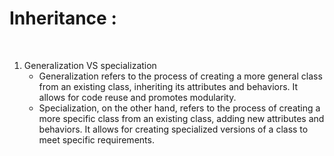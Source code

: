 # Inheritance :  

&nbsp;



1. Generalization VS specialization
    - Generalization refers to the process of creating a more general class from an existing class, inheriting its attributes and behaviors. It allows for code reuse and promotes modularity.
    - Specialization, on the other hand, refers to the process of creating a more specific class from an existing class, adding new attributes and behaviors. It allows for creating specialized versions of a class to meet specific requirements.
